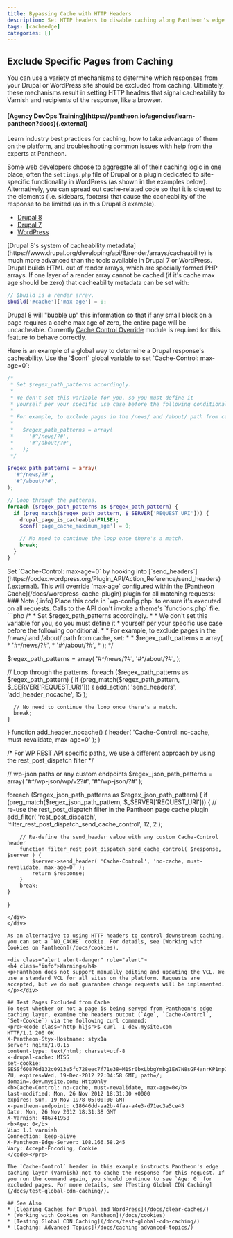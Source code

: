 ```yaml
---
title: Bypassing Cache with HTTP Headers
description: Set HTTP headers to disable caching along Pantheon's edge layer, Varnish.
tags: [cacheedge]
categories: []
---
```

## Exclude Specific Pages from Caching
You can use a variety of mechanisms to determine which responses from your Drupal or WordPress site should be excluded from caching. Ultimately, these mechanisms result in setting HTTP headers that signal cacheability to Varnish and recipients of the response, like a browser.

<div class="enablement">
  <h4 class="info" markdown="1">[Agency DevOps Training](https://pantheon.io/agencies/learn-pantheon?docs){.external}</h4>
  <p>Learn industry best practices for caching, how to take advantage of them on the platform, and troubleshooting common issues with help from the experts at Pantheon.</p>
</div>

Some web developers choose to aggregate all of their caching logic in one place, often the `settings.php` file of Drupal or a plugin dedicated to site-specific functionality in WordPress (as shown in the examples below). Alternatively, you can spread out cache-related code so that it is closest to the elements (i.e. sidebars, footers) that cause the cacheability of the response to be limited (as in this Drupal 8 example).

<ul class="nav nav-tabs" role="tablist">
  <li role="presentation" class="active"><a href="#d8" aria-controls="d8" role="tab" data-toggle="tab">Drupal 8</a></li>
  <li role="presentation"><a href="#d7" aria-controls="d7" role="tab" data-toggle="tab">Drupal 7</a></li>
  <li role="presentation"><a href="#wp" aria-controls="wp" role="tab" data-toggle="tab">WordPress</a></li>
</ul>

<!-- Tab panes -->
<div class="tab-content">
  <div role="tabpanel" class="tab-pane active" id="d8" markdown="1">
  [Drupal 8's system of cacheability metadata](https://www.drupal.org/developing/api/8/render/arrays/cacheability) is much more advanced than the tools available in Drupal 7 or WordPress. Drupal builds HTML out of render arrays, which are specially formed PHP arrays. If one layer of a render array cannot be cached (if it's cache max age should be zero) that cacheability metadata can be set with:

  ```php
  // $build is a render array.
  $build['#cache']['max-age'] = 0;
  ```

  Drupal 8 will "bubble up" this information so that if any small block on a page requires a cache max age of zero, the entire page will be uncacheable. Currently [Cache Control Override](https://www.drupal.org/project/cache_control_override) module is required for this feature to behave correctly.
  </div>
  <div role="tabpanel" class="tab-pane" id="d7" markdown="1">
  Here is an example of a global way to determine a Drupal response's cacheability. Use the `$conf` global variable to set `Cache-Control: max-age=0`:

  ```php
  /*
   * Set $regex_path_patterns accordingly.
   *
   * We don't set this variable for you, so you must define it
   * yourself per your specific use case before the following conditional.
   *
   * For example, to exclude pages in the /news/ and /about/ path from cache, set:
   *
   *   $regex_path_patterns = array(
   *     '#^/news/?#',
   *     '#^/about/?#',
   *   );
   */

  $regex_path_patterns = array(
    '#^/news/?#',
    '#^/about/?#',
  );

  // Loop through the patterns.
  foreach ($regex_path_patterns as $regex_path_pattern) {
    if (preg_match($regex_path_pattern, $_SERVER['REQUEST_URI'])) {
      drupal_page_is_cacheable(FALSE);
      $conf['page_cache_maximum_age'] = 0;

      // No need to continue the loop once there's a match.
      break;
    }
  }
  ```
  </div>
  <div role="tabpanel" class="tab-pane" id="wp" markdown="1">
  Set `Cache-Control: max-age=0` by hooking into [`send_headers`](https://codex.wordpress.org/Plugin_API/Action_Reference/send_headers){.external}. This will override `max-age` configured within the [Pantheon Cache](/docs/wordpress-cache-plugin) plugin for all matching requests:

  <div class="alert alert-info" role="alert" markdown="1">
  ### Note {.info}
  Place this code in `wp-config.php` to ensure it's executed on all requests. Calls to the API don't invoke a theme's `functions.php` file.
  </div>
  ```php
  /*
   * Set $regex_path_patterns accordingly.
   *
   * We don't set this variable for you, so you must define it
   * yourself per your specific use case before the following conditional.
   *
   * For example, to exclude pages in the /news/ and /about/ path from cache, set:
   *
   *   $regex_path_patterns = array(
   *     '#^/news/?#',
   *     '#^/about/?#',
   *   );
   */

  $regex_path_patterns = array(
    '#^/news/?#',
    '#^/about/?#',
  );

  // Loop through the patterns.
  foreach ($regex_path_patterns as $regex_path_pattern) {
    if (preg_match($regex_path_pattern, $_SERVER['REQUEST_URI'])) {
      add_action( 'send_headers', 'add_header_nocache', 15 );

      // No need to continue the loop once there's a match.
      break;
    }
  }
  function add_header_nocache() {
        header( 'Cache-Control: no-cache, must-revalidate, max-age=0' );
  }
  
  
  /* For WP REST API specific paths, we use a different approach by using the rest_post_dispatch filter */ 
  
  // wp-json paths or any custom endpoints 
  $regex_json_path_patterns = array(
    '#^/wp-json/wp/v2?#',
    '#^/wp-json/?#'
  );

  foreach ($regex_json_path_patterns as $regex_json_path_pattern) {
    if (preg_match($regex_json_path_pattern, $_SERVER['REQUEST_URI'])) {
        // re-use the rest_post_dispatch filter in the Pantheon page cache plugin  
        add_filter( 'rest_post_dispatch', 'filter_rest_post_dispatch_send_cache_control', 12, 2 );

        // Re-define the send_header value with any custom Cache-Control header
        function filter_rest_post_dispatch_send_cache_control( $response, $server ) {
            $server->send_header( 'Cache-Control', 'no-cache, must-revalidate, max-age=0' );
            return $response;
        }
        break;
    }
  }
  ```
  </div>
</div>

As an alternative to using HTTP headers to control downstream caching, you can set a `NO_CACHE` cookie. For details, see [Working with Cookies on Pantheon](/docs/cookies).

<div class="alert alert-danger" role="alert">
<h4 class="info">Warning</h4>
<p>Pantheon does not support manually editing and updating the VCL. We use a standard VCL for all sites on the platform. Requests are accepted, but we do not guarantee change requests will be implemented.</p></div>

## Test Pages Excluded from Cache
To test whether or not a page is being served from Pantheon's edge caching layer, examine the headers output (`Age`, `Cache-Control`, `Set-Cookie`) via the following curl command:
<pre><code class="http hljs">$ curl -I dev.mysite.com
HTTP/1.1 200 OK
X-Pantheon-Styx-Hostname: styx1a
server: nginx/1.0.15
content-type: text/html; charset=utf-8
x-drupal-cache: MISS
set-cookie: SESSf60876d132c0913e5fc728eec7f71e38=M1Sr0bxLbbgYmbg1EW7N8sGF4anrKP1np25EkYta-ZU; expires=Wed, 19-Dec-2012 22:04:58 GMT; path=/; domain=.dev.mysite.com; HttpOnly
<b>Cache-Control: no-cache, must-revalidate, max-age=0</b>
last-modified: Mon, 26 Nov 2012 18:31:30 +0000
expires: Sun, 19 Nov 1978 05:00:00 GMT
x-pantheon-endpoint: c18646dd-aa2b-4faa-a4e3-d71ec3a5ce43
Date: Mon, 26 Nov 2012 18:31:38 GMT
X-Varnish: 486741958
<b>Age: 0</b>
Via: 1.1 varnish
Connection: keep-alive
X-Pantheon-Edge-Server: 108.166.58.245
Vary: Accept-Encoding, Cookie
</code></pre>

The `Cache-Control` header in this example instructs Pantheon's edge caching layer (Varnish) not to cache the response for this request. If you run the command again, you should continue to see `Age: 0` for excluded pages. For more details, see [Testing Global CDN Caching](/docs/test-global-cdn-caching/).

## See Also
* [Clearing Caches for Drupal and WordPress](/docs/clear-caches/)
* [Working with Cookies on Pantheon](/docs/cookies)
* [Testing Global CDN Caching](/docs/test-global-cdn-caching/)
* [Caching: Advanced Topics](/docs/caching-advanced-topics/)
